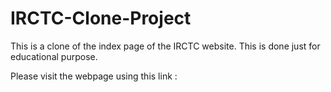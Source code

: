# IRCTC-Clone-Project
This is a clone of the index page of the IRCTC website. This is done just for educational purpose.



Please visit the webpage using this link : 
